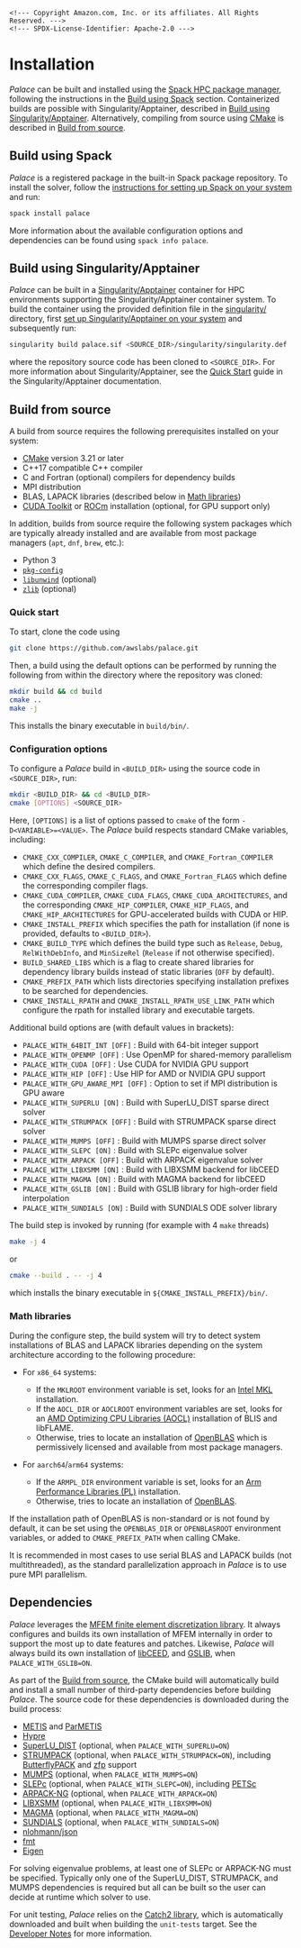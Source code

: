 ```@raw html
<!--- Copyright Amazon.com, Inc. or its affiliates. All Rights Reserved. --->
<!--- SPDX-License-Identifier: Apache-2.0 --->
```

# Installation

*Palace* can be built and installed using the
[Spack HPC package manager](https://spack.io/), following the instructions in
the [Build using Spack](#Build-using-Spack) section. Containerized builds are possible with
Singularity/Apptainer, described in
[Build using Singularity/Apptainer](#Build-using-Singularity/Apptainer). Alternatively,
compiling from source using [CMake](https://cmake.org/download) is described in
[Build from source](#Build-from-source).

## Build using Spack

*Palace* is a registered package in the built-in Spack package repository. To install the
solver, follow the
[instructions for setting up Spack on your system](https://spack.readthedocs.io/en/latest/getting_started.html)
and run:

```bash
spack install palace
```

More information about the available configuration options and dependencies can
be found using `spack info palace`.

## Build using Singularity/Apptainer

*Palace* can be built in a
[Singularity/Apptainer](https://apptainer.org/docs/user/main/introduction.html) container
for HPC environments
supporting the Singularity/Apptainer container system. To build the container using the
provided definition file in the
[singularity/](https://github.com/awslabs/palace/blob/main/singularity) directory, first
[set up Singularity/Apptainer on your system](https://github.com/apptainer/apptainer/blob/main/INSTALL.md)
and subsequently run:

```bash
singularity build palace.sif <SOURCE_DIR>/singularity/singularity.def
```

where the repository source code has been cloned to `<SOURCE_DIR>`. For more information
about Singularity/Apptainer, see the
[Quick Start](https://apptainer.org/docs/user/main/quick_start.html) guide in the
Singularity/Apptainer documentation.

## Build from source

A build from source requires the following prerequisites installed on your system:

  - [CMake](https://cmake.org/download) version 3.21 or later
  - C++17 compatible C++ compiler
  - C and Fortran (optional) compilers for dependency builds
  - MPI distribution
  - BLAS, LAPACK libraries (described below in [Math libraries](#Math-libraries))
  - [CUDA Toolkit](https://developer.nvidia.com/cuda-toolkit) or
    [ROCm](https://rocm.docs.amd.com/en/latest/) installation (optional, for GPU support
    only)

In addition, builds from source require the following system packages which are typically
already installed and are available from most package managers (`apt`, `dnf`, `brew`, etc.):

  - Python 3
  - [`pkg-config`](https://www.freedesktop.org/wiki/Software/pkg-config/)
  - [`libunwind`](https://www.nongnu.org/libunwind/) (optional)
  - [`zlib`](https://zlib.net/) (optional)

### Quick start

To start, clone the code using

```bash
git clone https://github.com/awslabs/palace.git
```

Then, a build using the default options can be performed by running the following from
within the directory where the repository was cloned:

```bash
mkdir build && cd build
cmake ..
make -j
```

This installs the binary executable in `build/bin/`.

### Configuration options

To configure a *Palace* build in `<BUILD_DIR>` using the source code in `<SOURCE_DIR>`,
run:

```bash
mkdir <BUILD_DIR> && cd <BUILD_DIR>
cmake [OPTIONS] <SOURCE_DIR>
```

Here, `[OPTIONS]` is a list of options passed to `cmake` of the form `-D<VARIABLE>=<VALUE>`.
The *Palace* build respects standard CMake variables, including:

  - `CMAKE_CXX_COMPILER`, `CMAKE_C_COMPILER`, and `CMAKE_Fortran_COMPILER` which define the
    desired compilers.
  - `CMAKE_CXX_FLAGS`, `CMAKE_C_FLAGS`, and `CMAKE_Fortran_FLAGS` which define the
    corresponding compiler flags.
  - `CMAKE_CUDA_COMPILER`, `CMAKE_CUDA_FLAGS`, `CMAKE_CUDA_ARCHITECTURES`, and the
    corresponding `CMAKE_HIP_COMPILER`, `CMAKE_HIP_FLAGS`, and `CMAKE_HIP_ARCHITECTURES` for
    GPU-accelerated builds with CUDA or HIP.
  - `CMAKE_INSTALL_PREFIX` which specifies the path for installation (if none is provided,
    defaults to `<BUILD_DIR>`).
  - `CMAKE_BUILD_TYPE` which defines the build type such as `Release`, `Debug`,
    `RelWithDebInfo`, and `MinSizeRel` (`Release` if not otherwise specified).
  - `BUILD_SHARED_LIBS` which is a flag to create shared libraries for dependency library
    builds instead of static libraries (`OFF` by default).
  - `CMAKE_PREFIX_PATH` which lists directories specifying installation prefixes to be
    searched for dependencies.
  - `CMAKE_INSTALL_RPATH` and `CMAKE_INSTALL_RPATH_USE_LINK_PATH` which configure the rpath
    for installed library and executable targets.

Additional build options are (with default values in brackets):

  - `PALACE_WITH_64BIT_INT [OFF]` :  Build with 64-bit integer support
  - `PALACE_WITH_OPENMP [OFF]` :  Use OpenMP for shared-memory parallelism
  - `PALACE_WITH_CUDA [OFF]` :  Use CUDA for NVIDIA GPU support
  - `PALACE_WITH_HIP [OFF]` :  Use HIP for AMD or NVIDIA GPU support
  - `PALACE_WITH_GPU_AWARE_MPI [OFF]` :  Option to set if MPI distribution is GPU aware
  - `PALACE_WITH_SUPERLU [ON]` :  Build with SuperLU_DIST sparse direct solver
  - `PALACE_WITH_STRUMPACK [OFF]` :  Build with STRUMPACK sparse direct solver
  - `PALACE_WITH_MUMPS [OFF]` :  Build with MUMPS sparse direct solver
  - `PALACE_WITH_SLEPC [ON]` :  Build with SLEPc eigenvalue solver
  - `PALACE_WITH_ARPACK [OFF]` :  Build with ARPACK eigenvalue solver
  - `PALACE_WITH_LIBXSMM [ON]` :  Build with LIBXSMM backend for libCEED
  - `PALACE_WITH_MAGMA [ON]` :  Build with MAGMA backend for libCEED
  - `PALACE_WITH_GSLIB [ON]` :  Build with GSLIB library for high-order field interpolation
  - `PALACE_WITH_SUNDIALS [ON]` : Build with SUNDIALS ODE solver library

The build step is invoked by running (for example with 4 `make` threads)

```bash
make -j 4
```

or

```bash
cmake --build . -- -j 4
```

which installs the binary executable in `${CMAKE_INSTALL_PREFIX}/bin/`.

### Math libraries

During the configure step, the build system will try to detect system installations of BLAS
and LAPACK libraries depending on the system architecture according to the following
procedure:

  - For `x86_64` systems:
    
      + If the `MKLROOT` environment variable is set, looks for an
        [Intel MKL](https://www.intel.com/content/www/us/en/developer/tools/oneapi/onemkl.html)
        installation.
      + If the `AOCL_DIR` or `AOCLROOT` environment variables are set, looks for an
        [AMD Optimizing CPU Libraries (AOCL)](https://developer.amd.com/amd-aocl)
        installation of BLIS and libFLAME.
      + Otherwise, tries to locate an installation of [OpenBLAS](https://www.openblas.net/)
        which is permissively licensed and available from most package managers.

  - For `aarch64`/`arm64` systems:
    
      + If the `ARMPL_DIR` environment variable is set, looks for an
        [Arm Performance Libraries (PL)](https://www.arm.com/products/development-tools/server-and-hpc/allinea-studio/performance-libraries)
        installation.
      + Otherwise, tries to locate an installation of [OpenBLAS](https://www.openblas.net/).

If the installation path of OpenBLAS is non-standard or is not found by default, it can be
set using the `OPENBLAS_DIR` or `OPENBLASROOT` environment variables, or added to
`CMAKE_PREFIX_PATH` when calling CMake.

It is recommended in most cases to use serial BLAS and LAPACK builds (not multithreaded),
as the standard parallelization approach in *Palace* is to use pure MPI parallelism.

## Dependencies

*Palace* leverages the [MFEM finite element discretization library](http://mfem.org). It
always configures and builds its own installation of MFEM internally in order to support
the most up to date features and patches. Likewise, *Palace* will always build its own
installation of [libCEED](https://github.com/CEED/libCEED), and
[GSLIB](https://github.com/Nek5000/gslib), when `PALACE_WITH_GSLIB=ON`.

As part of the [Build from source](#Build-from-source), the CMake build will automatically
build and install a small number of third-party dependencies before building *Palace*. The
source code for these dependencies is downloaded during the build process:

  - [METIS](http://glaros.dtc.umn.edu/gkhome/metis/metis/overview) and
    [ParMETIS](http://glaros.dtc.umn.edu/gkhome/metis/parmetis/overview)
  - [Hypre](https://github.com/hypre-space/hypre)
  - [SuperLU_DIST](https://github.com/xiaoyeli/superlu_dist) (optional, when
    `PALACE_WITH_SUPERLU=ON`)
  - [STRUMPACK](https://portal.nersc.gov/project/sparse/strumpack) (optional, when
    `PALACE_WITH_STRUMPACK=ON`), including
    [ButterflyPACK](https://github.com/liuyangzhuan/ButterflyPACK) and
    [zfp](https://github.com/LLNL/zfp) support
  - [MUMPS](http://mumps.enseeiht.fr/) (optional, when `PALACE_WITH_MUMPS=ON`)
  - [SLEPc](https://slepc.upv.es/) (optional, when `PALACE_WITH_SLEPC=ON`), including
    [PETSc](https://petsc.org/release/)
  - [ARPACK-NG](https://github.com/opencollab/arpack-ng) (optional, when
    `PALACE_WITH_ARPACK=ON`)
  - [LIBXSMM](https://github.com/libxsmm/libxsmm) (optional, when `PALACE_WITH_LIBXSMM=ON`)
  - [MAGMA](https://icl.utk.edu/magma/) (optional, when `PALACE_WITH_MAGMA=ON`)
  - [SUNDIALS](https://github.com/LLNL/sundials) (optional, when `PALACE_WITH_SUNDIALS=ON`)
  - [nlohmann/json](https://github.com/nlohmann/json)
  - [fmt](https://fmt.dev/latest)
  - [Eigen](https://eigen.tuxfamily.org)

For solving eigenvalue problems, at least one of SLEPc or ARPACK-NG must be specified.
Typically only one of the SuperLU_DIST, STRUMPACK, and MUMPS dependencies is required but
all can be built so the user can decide at runtime which solver to use.

For unit testing, *Palace* relies on the
[Catch2 library](https://github.com/catchorg/Catch2), which is automatically downloaded and
built when building the `unit-tests` target. See the [Developer Notes](developer.md#Testing)
for more information.
